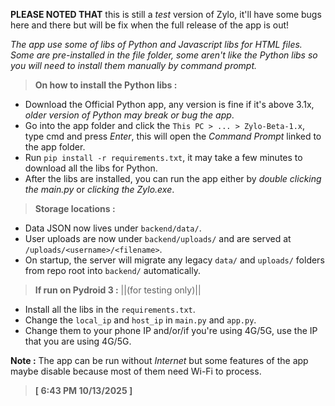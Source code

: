 **PLEASE NOTED THAT** this is still a *test* version of Zylo, it'll have some bugs here and there but will be fix
when the full release of the app is out!

*The app use some of libs of Python and Javascript libs for HTML files. Some are pre-installed in the file folder, some aren't like the Python libs so you will need to install them manually by command prompt.*

> **On how to install the Python libs :**
- Download the Official Python app, any version is fine if it's above 3.1x, *older version of Python may break or bug the app*.
- Go into the app folder and click the `This PC > ... > Zylo-Beta-1.x`, type cmd and press *Enter*, this will open the *Command Prompt* linked to the app folder.
- Run `pip install -r requirements.txt`, it may take a few minutes to download all the libs for Python.
- After the libs are installed, you can run the app either by *double clicking the main.py* or *clicking the Zylo.exe*.

> **Storage locations :**

- Data JSON now lives under `backend/data/`.
- User uploads are now under `backend/uploads/` and are served at `/uploads/<username>/<filename>`.
- On startup, the server will migrate any legacy `data/` and `uploads/` folders from repo root into `backend/` automatically.

> **If run on Pydroid 3 :** ||(for testing only)||

- Install all the libs in the `requirements.txt`.
- Change the `local_ip` and `host_ip` in `main.py` and `app.py`.
- Change them to your phone IP and/or/if you're using 4G/5G, use the IP that you are using 4G/5G.

**Note :** The app can be run without *Internet* but some features of the app maybe disable because most of them need Wi-Fi to process.

> **[ 6:43 PM 10/13/2025 ]**